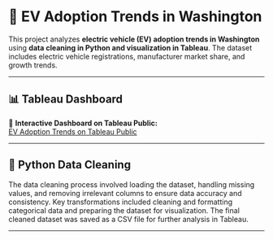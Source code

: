 # 🚗 **EV Adoption Trends in Washington**

This project analyzes **electric vehicle (EV) adoption trends in Washington** using **data cleaning in Python and visualization in Tableau**. The dataset includes electric vehicle registrations, manufacturer market share, and growth trends.

---

## 📊 **Tableau Dashboard**
🔗 **Interactive Dashboard on Tableau Public:**  
[EV Adoption Trends on Tableau Public](https://public.tableau.com/views/ElectricVehicleAdoptionTrendsinWashington/Dashboard1?:language=en-US&:sid=&:redirect=auth&:display_count=n&:origin=viz_share_link)

---

## 🧹 **Python Data Cleaning**

The data cleaning process involved loading the dataset, handling missing values, and removing irrelevant columns to ensure data accuracy and consistency. Key transformations included cleaning and formatting categorical data and preparing the dataset for visualization. The final cleaned dataset was saved as a CSV file for further analysis in Tableau.

---






